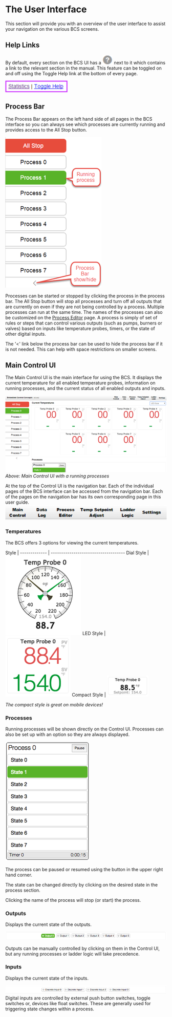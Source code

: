 # The User Interface
This section will provide you with an overview of the user interface to assist your navigation on the various BCS screens.

## Help Links
By default, every section on the BCS UI has a ![question mark](img/ui/question-mark.png) next to it which contains a link to the relevant section in the manual.  This feature can be toggled on and off using the Toggle Help link at the bottom of every page.

![toggle help](img/ui/toggle-help.png)

## Process Bar

The Process Bar appears on the left hand side of all pages in the BCS interface so you can always see which processes are currently running and provides access to the All Stop button. 

![process bar](img/ui/process-bar.png) 

Processes can be started or stopped by clicking the process in the process bar.  The All Stop button will stop all processes and turn off all outputs that are currently on even if they are not being controlled by a process. Multiple processes can run at the same time. The names of the processes can also be customized on the [Process Editor](process_editor.md) page. A process is simply of set of rules or steps that can control various outputs (such as pumps, burners or valves) based on inputs like temperature probes, timers, or the state of other digital inputs.

The '<' link below the process bar can be used to hide the process bar if it is not needed.  This can help with space restrictions on smaller screens.

## Main Control UI

The Main Control UI is the main interface for using the BCS. It displays the current temperature for all enabled temperature probes, information on running processes, and the current status of all enabled outputs and inputs.

![control ui with process](img/ui/control-ui-process.png)
*Above: Main Control UI with a running processes*

At the top of the Control UI is the navigation bar. Each of the individual pages of the BCS interface can be accessed from the navigation bar. Each of the pages on the navigation bar has its own corresponding page in this user guide.
![navigation bar](img/ui/nav-bar.png)


### Temperatures

The BCS offers 3 options for viewing the current temperatures.

Style         | 
------------- | ------------------------------------
Dial Style    | ![Dial Style](img/ui/dial.png)
LED Style     | ![LED Style](img/ui/LED.png)
Compact Style | ![Compact Style](img/ui/compact.png)

*The compact style is great on mobile devices!*

### Processes

Running processes will be shown directly on the Control UI.  Processes can also be set up with an option so they are always displayed.

![running process](img/ui/process-control.png)

The process can be paused or resumed using the button in the upper right hand corner.

The state can be changed directly by clicking on the desired state in the process section.

Clicking the name of the process will stop (or start) the process.



### Outputs
Displays the current state of the outputs.

![outputs](img/ui/outputs.png)

Outputs can be manually controlled by clicking on them in the Control UI, but any running processes or ladder logic will take precedence.

### Inputs
Displays the current state of the inputs.

![inputs](img/ui/inputs.png)
Digital inputs are controlled by external push button switches, toggle switches or, devices like float switches.  These are generally used for triggering state changes within a process.